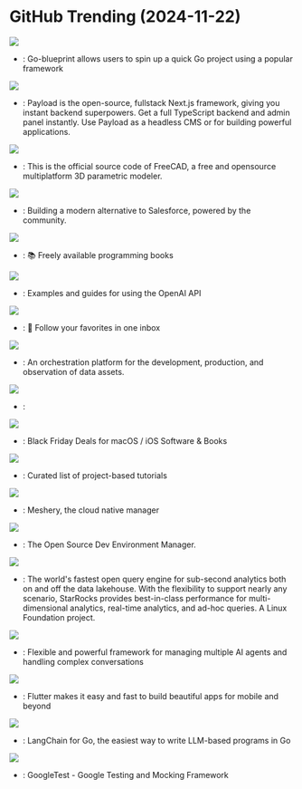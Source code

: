 # GitHub Trending (2024-11-22)

![](https://img.shields.io/badge/Go-New%20244-green?style=flat-square&logo=appveyor)
- [](https://github.comundefined): Go-blueprint allows users to spin up a quick Go project using a popular framework

![](https://img.shields.io/badge/TypeScript-New%20225-green?style=flat-square&logo=appveyor)
- [](https://github.comundefined): Payload is the open-source, fullstack Next.js framework, giving you instant backend superpowers. Get a full TypeScript backend and admin panel instantly. Use Payload as a headless CMS or for building powerful applications.

![](https://img.shields.io/badge/C%2B%2B-New%20316-green?style=flat-square&logo=appveyor)
- [](https://github.comundefined): This is the official source code of FreeCAD, a free and opensource multiplatform 3D parametric modeler.

![](https://img.shields.io/badge/TypeScript-New%20980-green?style=flat-square&logo=appveyor)
- [](https://github.comundefined): Building a modern alternative to Salesforce, powered by the community.

![](https://img.shields.io/badge/HTML-New%20316-green?style=flat-square&logo=appveyor)
- [](https://github.comundefined): 📚 Freely available programming books

![](https://img.shields.io/badge/MDX-New%2028-green?style=flat-square&logo=appveyor)
- [](https://github.comundefined): Examples and guides for using the OpenAI API

![](https://img.shields.io/badge/TypeScript-New%20477-green?style=flat-square&logo=appveyor)
- [](https://github.comundefined): 🧡 Follow your favorites in one inbox

![](https://img.shields.io/badge/Python-New%2010-green?style=flat-square&logo=appveyor)
- [](https://github.comundefined): An orchestration platform for the development, production, and observation of data assets.

![](https://img.shields.io/badge/JavaScript-New%2035-green?style=flat-square&logo=appveyor)
- [](https://github.comundefined): 

![](https://img.shields.io/badge/Swift-New%206-green?style=flat-square&logo=appveyor)
- [](https://github.comundefined): Black Friday Deals for macOS / iOS Software & Books

![](https://img.shields.io/badge/none-New%20188-green?style=flat-square&logo=appveyor)
- [](https://github.comundefined): Curated list of project-based tutorials

![](https://img.shields.io/badge/JavaScript-New%2012-green?style=flat-square&logo=appveyor)
- [](https://github.comundefined): Meshery, the cloud native manager

![](https://img.shields.io/badge/Go-New%20113-green?style=flat-square&logo=appveyor)
- [](https://github.comundefined): The Open Source Dev Environment Manager.

![](https://img.shields.io/badge/Java-New%2012-green?style=flat-square&logo=appveyor)
- [](https://github.comundefined): The world's fastest open query engine for sub-second analytics both on and off the data lakehouse. With the flexibility to support nearly any scenario, StarRocks provides best-in-class performance for multi-dimensional analytics, real-time analytics, and ad-hoc queries. A Linux Foundation project.

![](https://img.shields.io/badge/TypeScript-New%20333-green?style=flat-square&logo=appveyor)
- [](https://github.comundefined): Flexible and powerful framework for managing multiple AI agents and handling complex conversations

![](https://img.shields.io/badge/Dart-New%2053-green?style=flat-square&logo=appveyor)
- [](https://github.comundefined): Flutter makes it easy and fast to build beautiful apps for mobile and beyond

![](https://img.shields.io/badge/Go-New%2036-green?style=flat-square&logo=appveyor)
- [](https://github.comundefined): LangChain for Go, the easiest way to write LLM-based programs in Go

![](https://img.shields.io/badge/C%2B%2B-New%2028-green?style=flat-square&logo=appveyor)
- [](https://github.comundefined): GoogleTest - Google Testing and Mocking Framework

